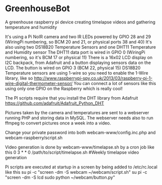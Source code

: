 # GreenhouseBot
A greenhouse raspberry pi device creating timelapse videos and gathering temperature and humidity

It's using a Pi NoIR camera and two IR LEDs powered by GPIO 28 and 29 (WiringPi numbering, so BCM 20 and 21, or physical ports 38 and 40)
It's also using two DS18B20 Temperature Sensors and one DHT11 Temperature and Humidity sensor
The DHT11 data port is wired in GPIO 0 (WiringPi numbering, so it's BCM 17 or physical 11)
There is a 16x02 LCD display on I2C backpack, from Adafruit and a button displaying sensors data on the LCD. The button is wired on GPIO 3 (BCM 22, physical 15)
DS18B20 Temperature sensors are using 1-wire so you need to enable the 1-Wire library, like so http://www.raspberrypi-spy.co.uk/2013/03/raspberry-pi-1-wire-digital-thermometer-sensor/
You can connect a lot of sensors like this using only one GPIO on the Raspberry which is really cool!

The PI scripts require that you install the DHT library from Adafruit https://github.com/adafruit/Adafruit_Python_DHT

Pictures taken by the camera and temperatures are sent to a webserver running PHP and storing data in MySQL. The webserver needs also to run ffmpeg to convert pictures once a week into a video.

Change your private password into both webcam-www/config.inc.php and webcam-raspberry/script.sh

Video generation is done by webcam-www/timelapse.sh by a cron job like this
0 3 * * 0 /path/to/script/timelapse.sh  #Weekly timelapse video generation

Pi scripts are executed at startup in a screen by being added to /etc/rc.local like this
su pi -c "screen -dm -S webcam ~/webcam/script.sh"
su pi -c "screen -dm -S lcd sudo python ~/webcam/button.py"

